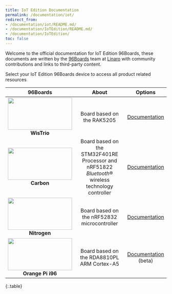 ```yaml
---
title: IoT Edition Documentation
permalink: /documentation/iot/
redirect_from:
- /documentation/iot/README.md/
- /documentation/IoTEdition/README.md/
- /documentation/IoTEdition/
toc: false
---
```

Welcome to the official documentation for IoT Edition 96Boards, these documents are written by the [96Boards](https://www.96boards.org) team at [Linaro](http://www.linaro.org) with community contributions and links to third-party content.

Select your IoT Edition 96Boards device to access all product related resources

<div class="table-responsive" markdown="1">

| 96Boards                                 | About                                                                      | Options                                  |
|:----------------------------------------:|:--------------------------------------------------------------------------:|:----------------------------------------:|
| <img src="https://github.com/96boards/documentation/blob/master/iot/wistrio/additional-docs/images/images-board/sd/wistrio-antenna-sd-front.png?raw=true" data-canonical-src="https://github.com/96boards/documentation/blob/master/iot/wistrio/additional-docs/images/images-board/sd/wistrio-antenna-sd-front.png?raw=true" width="200" height="100" /><br> **WisTrio** | Board based on the RAK5205 | [Documentation](wistrio/)<br> |
| <img src="https://github.com/sdrobertw/documentation/blob/master/iot/carbon/additional-docs/images/images-board/sd/carbon-front-sd.png?raw=true" data-canonical-src="https://github.com/sdrobertw/documentation/blob/master/iot/carbon/additional-docs/images/images-board/sd/carbon-front-sd.png?raw=true" width="200" height="100" /><br> **Carbon** | Board based on the STM32F401RE Processor and <br>nRF51822 <em>Bluetooth</em>® wireless technology controller | [Documentation](carbon/)<br> |
| <img src="https://github.com/sdrobertw/documentation/blob/master/iot/nitrogen/additional-docs/images/images-board/sd/nitrogen-front-sd.png?raw=true" data-canonical-src="https://github.com/sdrobertw/documentation/blob/master/iot/nitrogen/additional-docs/images/images-board/sd/nitrogen-front-sd.png?raw=true" width="200" height="100" /><br> **Nitrogen** | Board based on the nRF52832 microcontroller | [Documentation](nitrogen/)<br> |
| <img src="https://github.com/96boards/documentation/blob/master/iot/orangepi-i96/additional-docs/images/images-board/sd/orangepi-i96-front-sd.png?raw=true" data-canonical-src="https://github.com/96boards/documentation/blob/master/iot/orangepi-i96/additional-docs/images/images-board/sd/orangepi-i96-front-sd.png?raw=true" width="200" height="100" /><br> **Orange Pi i96** | Board based on the RDA8810PL ARM Cortex-A5 | [Documentation](orangepi-i96/)<br>(beta) |
{:.table} 

</div>
